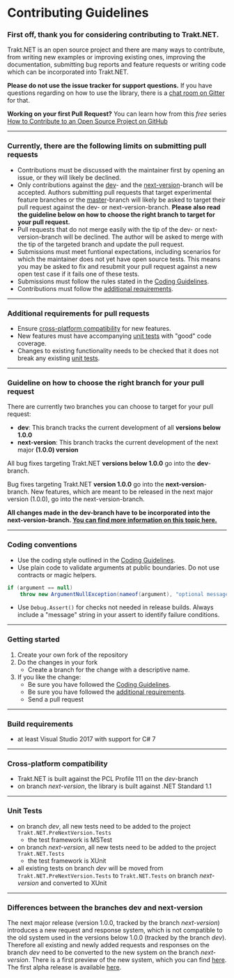 Contributing Guidelines
===

### **First off, thank you for considering contributing to Trakt.NET.**

Trakt.NET is an open source project and there are many ways to contribute, from writing new examples or improving existing ones, improving the documentation, submitting bug reports and feature requests or writing code which can be incorporated into Trakt.NET.

**Please do not use the issue tracker for support questions.** If you have questions regarding on how to use the library, there is a [chat room on Gitter](https://gitter.im/traktapisharp/Lobby) for that.

**Working on your first Pull Request?** You can learn how from this *free* series [How to Contribute to an Open Source Project on GitHub](https://egghead.io/series/how-to-contribute-to-an-open-source-project-on-github)

---

### **Currently, there are the following limits on submitting pull requests**
- Contributions must be discussed with the maintainer first by opening an issue, or they will likely be declined.
- Only contributions against the [dev](https://github.com/henrikfroehling/Trakt.NET/tree/dev)- and the [next-version](https://github.com/henrikfroehling/Trakt.NET/tree/next-version)-branch will be accepted. Authors submitting pull requests that target experimental feature branches or the [master](https://github.com/henrikfroehling/Trakt.NET/tree/master)-branch will likely be asked to target their pull request against the dev- or next-version-branch. **Please also read the guideline below on how to choose the right branch to target for your pull request.**
- Pull requests that do not merge easily with the tip of the dev- or next-version-branch will be declined. The author will be asked to merge with the tip of the targeted branch and update the pull request.
- Submissions must meet funtional expectations, including scenarios for which the maintainer does not yet have open source tests. This means you may be asked to fix and resubmit your pull request against a new open test case if it fails one of these tests.
- Submissions must follow the rules stated in the [Coding Guidelines](https://github.com/henrikfroehling/Trakt.NET/blob/dev/coding_style.md).
- Contributions must follow the [additional requirements](https://github.com/henrikfroehling/Trakt.NET/blob/dev/CONTRIBUTING.md#additional-requirements-for-pull-requests).

---

### **Additional requirements for pull requests**
- Ensure [cross-platform compatibility](https://github.com/henrikfroehling/Trakt.NET/blob/dev/CONTRIBUTING.md#cross-platform-compatibility) for new features.
- New features must have accompanying [unit tests](https://github.com/henrikfroehling/Trakt.NET/blob/dev/CONTRIBUTING.md#unit-tests) with "good" code coverage.
- Changes to existing functionality needs to be checked that it does not break any existing [unit tests](https://github.com/henrikfroehling/Trakt.NET/blob/dev/CONTRIBUTING.md#unit-tests).

---

### **Guideline on how to choose the right branch for your pull request**

There are currently two branches you can choose to target for your pull request:
- **dev**: This branch tracks the current development of all **versions below 1.0.0**
- **next-version**: This branch tracks the current development of the next major **(1.0.0) version**

All bug fixes targeting Trakt.NET **versions below 1.0.0** go into the **dev**-branch.

Bug fixes targeting Trakt.NET **version 1.0.0** go into the **next-version**-branch.
New features, which are meant to be released in the next major version (1.0.0), go into the next-version-branch.

**All changes made in the dev-branch have to be incorporated into the next-version-branch. [You can find more information on this topic here.](https://github.com/henrikfroehling/Trakt.NET/blob/dev/CONTRIBUTING.md#differences-between-the-branches-dev-and-next-version)**

---

### **Coding conventions**
- Use the coding style outlined in the [Coding Guidelines](https://github.com/henrikfroehling/Trakt.NET/blob/dev/coding_style.md).
- Use plain code to validate arguments at public boundaries. Do not use contracts or magic helpers.
```csharp
if (argument == null)
    throw new ArgumentNullException(nameof(argument), "optional message");
```
- Use `Debug.Assert()` for checks not needed in release builds. Always include a "message" string in your assert to identify failure conditions.

---

### **Getting started**
1. Create your own fork of the repository
2. Do the changes in your fork
   - Create a branch for the change with a descriptive name.
3. If you like the change:
   - Be sure you have followed the [Coding Guidelines](https://github.com/henrikfroehling/Trakt.NET/blob/dev/coding_style.md).
   - Be sure you have followed the [additional requirements](https://github.com/henrikfroehling/Trakt.NET/blob/dev/CONTRIBUTING.md#additional-requirements-for-pull-requests).
   - Send a pull request

---

### **Build requirements**
- at least Visual Studio 2017 with support for C# 7

---

### **Cross-platform compatibility**
- Trakt.NET is built against the PCL Profile 111 on the *dev*-branch
- on branch *next-version*, the library is built against .NET Standard 1.1

---

### **Unit Tests**
- on branch *dev*, all new tests need to be added to the project `Trakt.NET.PreNextVersion.Tests`
  - the test framework is MSTest
- on branch *next-version*, all new tests need to be added to the project `Trakt.NET.Tests`
  - the test framework is XUnit
- all existing tests on branch *dev* will be moved from `Trakt.NET.PreNextVersion.Tests` to `Trakt.NET.Tests` on branch *next-version* and converted to XUnit

---

### **Differences between the branches dev and next-version**
The next major release (version 1.0.0, tracked by the branch *next-version*) introduces a new request and response system, which is not compatible to the old system used in the versions below 1.0.0 (tracked by the branch *dev*). Therefore all existing and newly added requests and responses on the branch *dev* need to be converted to the new system on the branch *next-version*. There is a first preview of the new system, which you can find [here](https://github.com/henrikfroehling/Trakt.NET/wiki/00-Prereleases). The first alpha release is available [here](https://github.com/henrikfroehling/Trakt.NET/releases/tag/v1.0.0-alpha1).
